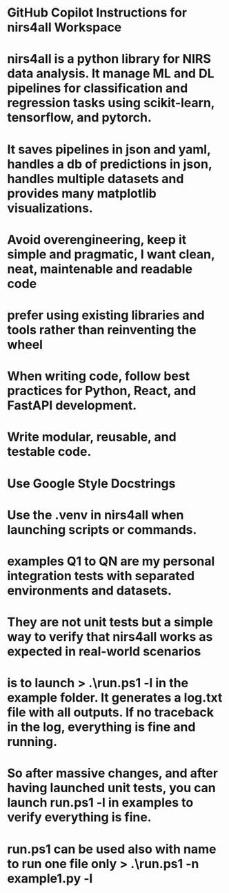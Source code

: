 # GitHub Copilot Instructions for nirs4all Workspace

# nirs4all is a python library for NIRS data analysis. It manage ML and DL pipelines for classification and regression tasks using scikit-learn, tensorflow, and pytorch.
# It saves pipelines in json and yaml, handles a db of predictions in json, handles multiple datasets and provides many matplotlib visualizations.

# Avoid overengineering, keep it simple and pragmatic, I want clean, neat, maintenable and readable code
# prefer using existing libraries and tools rather than reinventing the wheel

# When writing code, follow best practices for Python, React, and FastAPI development.
# Write modular, reusable, and testable code.
# Use Google Style Docstrings

# Use the .venv in nirs4all when launching scripts or commands.

# examples Q1 to QN are my personal integration tests with separated environments and datasets.
# They are not unit tests but a simple way to verify that nirs4all works as expected in real-world scenarios
# is to launch > .\run.ps1 -l   in the example folder. It generates a log.txt file with all outputs. If no traceback in the log, everything is fine and running.
# So after massive changes, and after having launched unit tests, you can launch run.ps1 -l in examples to verify everything is fine.
# run.ps1 can be used also with name to run one file only > .\run.ps1 -n example1.py -l
